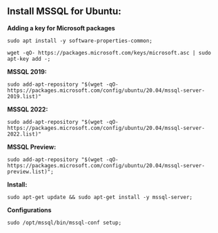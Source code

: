 ## Install MSSQL for Ubuntu:

**Adding a key for Microsoft packages**
```
sudo apt install -y software-properties-common;
```
```
wget -qO- https://packages.microsoft.com/keys/microsoft.asc | sudo apt-key add -;
```
**MSSQL 2019:**
```
sudo add-apt-repository "$(wget -qO- https://packages.microsoft.com/config/ubuntu/20.04/mssql-server-2019.list)"
```
**MSSQL 2022:**
```
sudo add-apt-repository "$(wget -qO- https://packages.microsoft.com/config/ubuntu/20.04/mssql-server-2022.list)"
```
**MSSQL Preview:**
```
sudo add-apt-repository "$(wget -qO- https://packages.microsoft.com/config/ubuntu/20.04/mssql-server-preview.list)";
```
**Install:**
```
sudo apt-get update && sudo apt-get install -y mssql-server;
```

**Configurations**
```
sudo /opt/mssql/bin/mssql-conf setup;
```